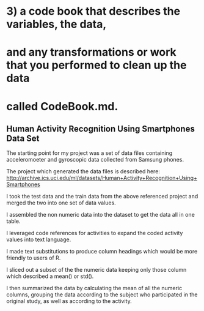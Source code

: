 # 3) a code book that describes the variables, the data, 
# and any transformations or work that you performed to clean up the data
# called CodeBook.md. 

## Human Activity Recognition Using Smartphones Data Set 

The starting point for my project was a set of data files containing acceleromoeter and gyroscopic data collected from Samsung phones.


The project which generated the data files is described here:
http://archive.ics.uci.edu/ml/datasets/Human+Activity+Recognition+Using+Smartphones


I took the test data and the train data from the above referenced project and merged the two into one set of data values.

I assembled the non numeric data into the dataset to get the data all in one table. 

I leveraged code references for activities to expand the coded activity values into text language.

I made text substitutions to produce column headings which would be more friendly to users of R.

I sliced out a subset of the the numeric data keeping only those column which described a mean() or std().

I then summarized the data by calculating the mean of all the numeric columns, grouping the data according to the subject who participated in the original study, as well as according to the activity.

 
